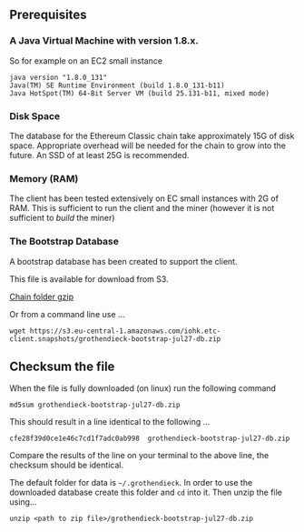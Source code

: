 ## Prerequisites

### A Java Virtual Machine with version 1.8.x.

So for example on an EC2 small instance 
```
java version "1.8.0_131"
Java(TM) SE Runtime Environment (build 1.8.0_131-b11)
Java HotSpot(TM) 64-Bit Server VM (build 25.131-b11, mixed mode)
```
### Disk Space 
The database for the Ethereum Classic chain take approximately 15G of disk space. 
Appropriate overhead will be needed for the chain to grow into the future. 
An SSD of at least 25G is recommended.  

### Memory (RAM) 
The client has been tested extensively on EC small instances with 2G of RAM. 
This is sufficient to run the client and the miner (however it is not sufficient to *build* the miner)

### The Bootstrap Database
A bootstrap database has been created to support the client.
 
This file is available for download from S3. 

[Chain folder gzip](https://s3.eu-central-1.amazonaws.com/iohk.etc-client.snapshots/grothendieck-bootstrap-jul27-db.zip)

Or from a command line use ... 

```wget https://s3.eu-central-1.amazonaws.com/iohk.etc-client.snapshots/grothendieck-bootstrap-jul27-db.zip```

## Checksum the file 

When the file is fully downloaded (on linux) run the following command 

```md5sum grothendieck-bootstrap-jul27-db.zip```

This should result in a line identical to the following ...

```cfe28f39d0ce1e46c7cd1f7adc0ab998  grothendieck-bootstrap-jul27-db.zip```

Compare the results of the line on your terminal to the above line, the checksum should be identical.

The default folder for data is `~/.grothendieck`. In order to use the downloaded database create this folder and `cd` into it. Then unzip the file using...

`unzip <path to zip file>/grothendieck-bootstrap-jul27-db.zip`

